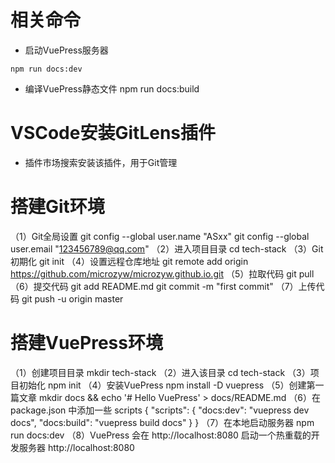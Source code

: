 # 相关命令
* 启动VuePress服务器 
```node
npm run docs:dev
```
* 编译VuePress静态文件 npm run docs:build
# VSCode安装GitLens插件
* 插件市场搜索安装该插件，用于Git管理
# 搭建Git环境
（1）Git全局设置
        git config --global user.name "ASxx" 
        git config --global user.email "123456789@qq.com"
（2）进入项目目录
        cd tech-stack
（3）Git初期化
        git init
（4）设置远程仓库地址
        git remote add origin https://github.com/microzyw/microzyw.github.io.git
（5）拉取代码
        git pull
（6）提交代码
        git add README.md 
        git commit -m "first commit" 
（7）上传代码
        git push -u origin master
# 搭建VuePress环境
（1）创建项目目录 
        mkdir tech-stack
（2）进入该目录 
        cd tech-stack
（3）项目初始化 
        npm init
（4）安装VuePress 
        npm install -D vuepress
（5）创建第一篇文章 
        mkdir docs && echo '# Hello VuePress' > docs/README.md
（6）在 package.json 中添加一些 scripts
        {
            "scripts": {
                "docs:dev": "vuepress dev docs",
                "docs:build": "vuepress build docs"
            }
        }
（7）在本地启动服务器
        npm run docs:dev
（8）VuePress 会在 http://localhost:8080 启动一个热重载的开发服务器
        http://localhost:8080